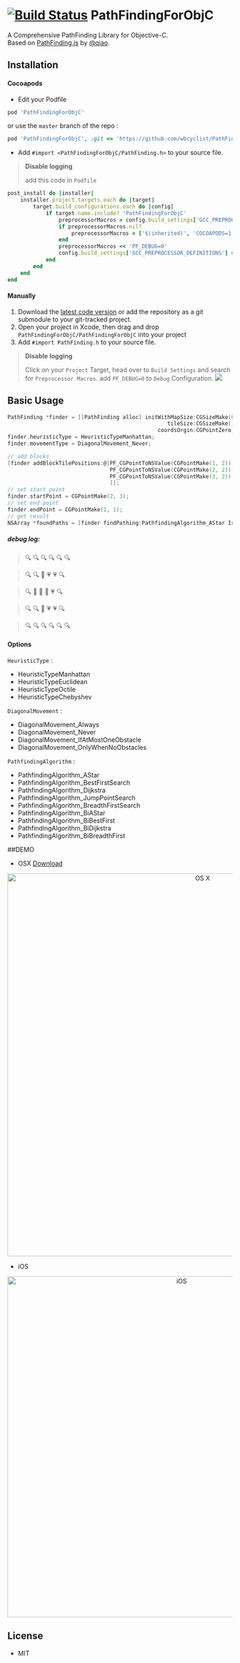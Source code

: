 [![Build Status](https://travis-ci.org/Adobels/PathFindingForObjC.svg?branch=master)](https://travis-ci.org/Adobels/PathFindingForObjC)
PathFindingForObjC
===================

A Comprehensive PathFinding Library for Objective-C.  
Based on [PathFinding.js](https://github.com/qiao/PathFinding.js) by [@qiao](https://github.com/qiao).

## Installation
#### Cocoapods
* Edit your Podfile

``` ruby
pod 'PathFindingForObjC'
```
or use the `master` branch of the repo :

``` ruby
pod 'PathFindingForObjC', :git => 'https://github.com/wbcyclist/PathFindingForObjC.git'
```

* Add `#import <PathFindingForObjC/PathFinding.h>` to your source file.

> **Disable logging**
> 
> add this code in `Podfile`
> 
``` ruby
post_install do |installer|
	installer.project.targets.each do |target|
		target.build_configurations.each do |config|
			if target.name.include? 'PathFindingForObjC'
				preprocessorMacros = config.build_settings['GCC_PREPROCESSOR_DEFINITIONS']
				if preprocessorMacros.nil?
					preprocessorMacros = ['$(inherited)', 'COCOAPODS=1'];
				end
				preprocessorMacros << 'PF_DEBUG=0'
				config.build_settings['GCC_PREPROCESSOR_DEFINITIONS'] = preprocessorMacros
			end
		end
	end
end
```

#### Manually
1. Download the [latest code version](https://github.com/wbcyclist/PathFindingForObjC/archive/master.zip) or add the repository as a git submodule to your git-tracked project. 
1. Open your project in Xcode, then drag and drop `PathFindingForObjC/PathFindingForObjC` into your project 
2. Add `#import PathFinding.h` to your source file.

> **Disable logging**
>
> Click on your `Project` Target, head over to `Build Settings` and search for `Preprocessor Macros`. add `PF_DEBUG=0` to `Debug` Configuration.
![](https://raw.githubusercontent.com/wbcyclist/PathFindingForObjC/master/demo/Screenshot_01.png)

## Basic Usage
``` objective-c
PathFinding *finder = [[PathFinding alloc] initWithMapSize:CGSizeMake(6, 5)
												  tileSize:CGSizeMake(1, 1)
											   coordsOrgin:CGPointZero];
finder.heuristicType = HeuristicTypeManhattan;
finder.movementType = DiagonalMovement_Never;

// add blocks
[finder addBlockTilePositions:@[PF_CGPointToNSValue(CGPointMake(1, 2)),
								PF_CGPointToNSValue(CGPointMake(2, 2)),
								PF_CGPointToNSValue(CGPointMake(3, 2))
								]];
// set start point
finder.startPoint = CGPointMake(2, 3);
// set end point
finder.endPoint = CGPointMake(2, 1);
// get result
NSArray *foundPaths = [finder findPathing:PathfindingAlgorithm_AStar IsConvertToOriginCoords:YES];
```
##### debug log:
>:mag:	:mag:	:mag:	:mag:	:mag:	:mag:

>:mag:	:mag:	:pray:	:heartpulse:	:heartpulse:	:mag:

>:mag:	:underage:	:underage:	:underage:	:heartpulse:	:mag:

>:mag:	:mag:	:no_good:	:heartpulse:	:heartpulse:	:mag:

>:mag:	:mag:	:mag:	:mag:	:mag:	:mag:

#### Options
`HeuristicType` :

* HeuristicTypeManhattan
* HeuristicTypeEuclidean
* HeuristicTypeOctile
* HeuristicTypeChebyshev

`DiagonalMovement` :

* DiagonalMovement_Always
* DiagonalMovement_Never
* DiagonalMovement_IfAtMostOneObstacle
* DiagonalMovement_OnlyWhenNoObstacles

`PathfindingAlgorithm` :

* PathfindingAlgorithm_AStar
* PathfindingAlgorithm_BestFirstSearch
* PathfindingAlgorithm_Dijkstra
* PathfindingAlgorithm_JumpPointSearch
* PathfindingAlgorithm_BreadthFirstSearch
* PathfindingAlgorithm_BiAStar
* PathfindingAlgorithm_BiBestFirst
* PathfindingAlgorithm_BiDijkstra
* PathfindingAlgorithm_BiBreadthFirst



##DEMO
* OSX [Download](https://raw.githubusercontent.com/wbcyclist/PathFindingForObjC/master/demo/PathFinding-Mac.zip)
<p align="center" >
<img src="https://raw.githubusercontent.com/wbcyclist/PathFindingForObjC/master/demo/PathFinding_ScreenShot.png" alt="OS X" width="858px" style="width:858px;"/>
</p>

* iOS
<p align="center" >
<img src="https://raw.githubusercontent.com/wbcyclist/PathFindingForObjC/master/demo/PathFinding_ScreenShot_iOS.png" alt="iOS" width="764px" style="width:764px;"/>
</p>

## License
* MIT
